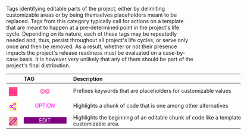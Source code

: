 <!-- markdownlint-disable MD041-->
Tags identifying editable parts of the project, either by delimiting customizable areas or by being
themselves placeholders meant to be replaced. Tags from this category typically call for actions on a
template that are meant to happen at a pre-determined point in the project's life cycle. Depending on
its nature, each of these tags may be repeatedly needed and, thus, persist throughout all project's
life cycles, or serve only once and then be removed. As a result, whether or not their presence
impacts the project's release readiness must be evaluated on a case-by-case basis. It is however
very unlikely that any of them should be part of the project's final distribution.

<div class="tag-table markers">

&nbsp;&nbsp;&nbsp;&nbsp;&nbsp;&nbsp;|&nbsp;TAG&nbsp;&nbsp;&nbsp;&nbsp;&nbsp;&nbsp;&nbsp;&nbsp;&nbsp;&nbsp;&nbsp;&nbsp;&nbsp;&nbsp;&nbsp;&nbsp;&nbsp;&nbsp;&nbsp;&nbsp;&nbsp;&nbsp;&nbsp;&nbsp; | Description&nbsp;&nbsp;&nbsp;&nbsp;&nbsp;&nbsp;&nbsp;&nbsp;&nbsp;&nbsp;&nbsp;&nbsp;&nbsp;&nbsp;&nbsp;&nbsp;&nbsp;&nbsp;&nbsp;&nbsp;&nbsp;&nbsp;&nbsp;&nbsp;&nbsp;&nbsp;&nbsp;&nbsp;&nbsp;&nbsp;&nbsp;&nbsp;&nbsp;&nbsp;&nbsp;&nbsp;&nbsp;&nbsp;&nbsp;&nbsp;&nbsp;&nbsp;&nbsp;&nbsp;&nbsp;&nbsp;&nbsp;&nbsp;&nbsp;&nbsp;&nbsp;&nbsp;&nbsp;&nbsp;&nbsp;&nbsp;&nbsp;&nbsp;&nbsp;&nbsp;&nbsp;&nbsp;&nbsp;&nbsp;&nbsp;&nbsp;&nbsp;&nbsp;&nbsp;&nbsp;&nbsp;&nbsp;&nbsp;&nbsp;&nbsp;&nbsp;&nbsp;&nbsp;&nbsp;&nbsp;&nbsp;&nbsp;&nbsp;&nbsp;&nbsp;&nbsp;&nbsp;&nbsp;&nbsp;&nbsp;&nbsp;&nbsp;&nbsp;&nbsp;&nbsp;&nbsp;&nbsp;&nbsp;&nbsp;&nbsp;&nbsp;&nbsp;&nbsp;&nbsp;&nbsp;&nbsp;&nbsp;&nbsp;&nbsp;&nbsp; |
:-----:|:----|:----|
<a href="https://primer.style/design/foundations/icons/typography-16"  target="_blank"><img class="atat-icon" src="/resources/manuals/vscode-custom-features/vsc03-todo-tree/assets/images/typography.svg" alt="typography.svg" title="atat-icon: typography.svg"/></a>| &nbsp;<a href="https://www.w3schools.com/colors/color_tryit.asp?color=DeepPink" title="DeepPink"><tag class="atat-tag">@@</tag></a> | Prefixes keywords that are placeholders for customizable values  |
<a href="https://primer.style/design/foundations/icons/share-android-16"  target="_blank"><img class="option-icon" src="/resources/manuals/vscode-custom-features/vsc03-todo-tree/assets/images/share-android.svg" alt="share-android.svg" title="option-icon: share-android.svg"/></a>| &nbsp;<a href="https://www.w3schools.com/colors/color_tryit.asp?color=Fuchsia" title="Fuchsia"><tag class="option-tag">OPTION</tag></a> | Highlights a chunk of code that is one among other alternatives |
<a href="https://primer.style/design/foundations/icons/pencil-16"  target="_blank"><img class="edit-icon" src="/resources/manuals/vscode-custom-features/vsc03-todo-tree/assets/images/pencil.svg" alt="pencil.svg" title="edit-icon: pencil.svg"/></a>| &nbsp;<a href="https://www.w3schools.com/colors/color_tryit.asp?color=Purple" title="Purple"><tag class="edit-tag">EDIT</tag></a>  | Highlights the beginning of an editable chunk of code like a template's customizable area.  |

</div>

<style>
div.tag-table  {
  font-size: normal;
  min-width: 45em;
}
div.tag-table tag {
  width: 85%;
  padding: 0 .75ex 0 .6ex;
  display: inline-block;
  text-align: center;
}
div.tag-table img {
  height: 24px;
  margin-top: 8px;
}
.atat-tag {
 color: rgb(255, 20, 147);
 background-color: none;
}
.atat-icon {
  filter: invert(27%) sepia(72%) saturate(6772%) hue-rotate(316deg) brightness(102%) contrast(101%);
}
.edit-tag {
 color: rgb(255, 255, 255);
 background-color: rgb(128,0,128);
}
.edit-icon {
  filter: invert(10%) sepia(93%) saturate(4953%) hue-rotate(294deg) brightness(86%) contrast(109%);
}
.option-tag {
 color: rgb(255, 0, 255);
 background-color: none;
}
.option-icon {
  filter: invert(17%) sepia(99%) saturate(3837%) hue-rotate(300deg) brightness(125%) contrast(125%);
}

</style>
<!-- markdownlint-enable MD041-->

